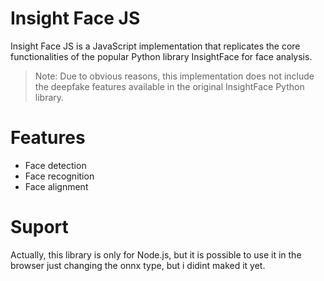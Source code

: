 # Insight Face JS
Insight Face JS is a JavaScript implementation that replicates the core functionalities of the popular Python library InsightFace for face analysis.

> Note: Due to obvious reasons, this implementation does not include the deepfake features available in the original InsightFace Python library.

# Features
- Face detection
- Face recognition
- Face alignment

# Suport
Actually, this library is only for Node.js, but it is possible to use it in the browser just changing the onnx type, but i didint maked it yet.